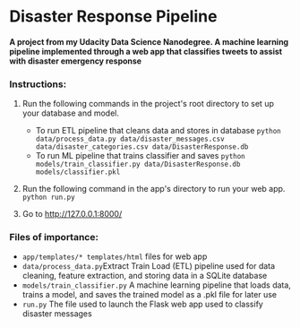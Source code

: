 # Disaster Response Pipeline

#### A project from my Udacity Data Science Nanodegree. A machine learning pipeline implemented through a web app that classifies tweets to assist with disaster emergency response

### Instructions:
1. Run the following commands in the project's root directory to set up your database and model.

    - To run ETL pipeline that cleans data and stores in database
        `python data/process_data.py data/disaster_messages.csv data/disaster_categories.csv data/DisasterResponse.db`
    - To run ML pipeline that trains classifier and saves
        `python models/train_classifier.py data/DisasterResponse.db models/classifier.pkl`

2. Run the following command in the app's directory to run your web app.
    `python run.py`

3. Go to http://127.0.0.1:8000/


### Files of importance:

   * `app/templates/* templates/html` files for web app
   * `data/process_data.py`Extract Train Load (ETL) pipeline used for data cleaning, feature extraction, and storing
   data in a SQLite database
   * `models/train_classifier.py` A machine learning pipeline that loads data, trains a model, and saves the trained
   model as a .pkl file for later use
   * `run.py` The file used to launch the Flask web app used to classify disaster messages
    

